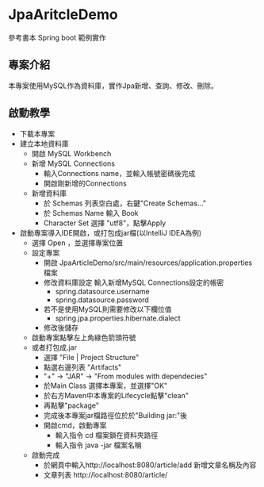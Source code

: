 # JpaAritcleDemo
參考書本 Spring boot 範例實作

## 專案介紹
本專案使用MySQL作為資料庫，實作Jpa新增、查詢、修改、刪除。


## 啟動教學
- 下載本專案
- 建立本地資料庫
  - 開啟 MySQL Workbench
  - 新增 MySQL Connections
    - 輸入Connections name，並輸入帳號密碼後完成
    - 開啟剛新增的Connections
  - 新增資料庫
    - 於 Schemas 列表空白處，右鍵"Create Schemas..."
    - 於 Schemas Name 輸入 Book
    - Character Set 選擇 "utf8"，點擊Apply
- 啟動專案導入IDE開啟，或打包成jar檔(以IntelliJ IDEA為例)
  - 選擇 Open ，並選擇專案位置
  - 設定專案
    - 開啟 JpaArticleDemo/src/main/resources/application.properties 檔案
    - 修改資料庫設定
      輸入新增MySQL Connections設定的帳密
      - spring.datasource.username
      - spring.datasource.password
    - 若不是使用MySQL則需要修改以下欄位值
      - spring.jpa.properties.hibernate.dialect
    - 修改後儲存
  - 啟動專案點擊左上角綠色箭頭符號
  - 或者打包成.jar
    - 選擇 "File | Project Structure"
    - 點選右邊列表 "Artifacts"
    - "+" -> "JAR" -> "From modules with dependecies"
    - 於Main Class 選擇本專案，並選擇"OK"
    - 於右方Maven中本專案的Lifecycle點擊"clean"
    - 再點擊"package"
    - 完成後本專案jar檔路徑位於於"Building jar:"後
    - 開啟cmd，啟動專案
      - 輸入指令 cd 檔案鎖在資料夾路徑
      - 輸入指令 java -jar 檔案名稱
  - 啟動完成
    - 於網頁中輸入http://localhost:8080/article/add 新增文章名稱及內容
    - 文章列表 http://localhost:8080/article/ 
 
  
